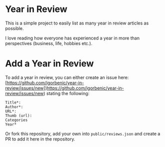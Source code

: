 # Year in Review

This is a simple project to easily list as many year in review articles as possible. 

I love reading how everyone has experienced a year in more than perspectives (business, life, hobbies etc.).

# Add a Year in Review

To add a year in review, you can either create an issue here: [https://github.com/igorbenic/year-in-review/issues/new])https://github.com/igorbenic/year-in-review/issues/new) stating the following:

```
Title*:
Author*:
URL*:
Thumb (url):
Categories
Year*
```

Or fork this repository, add your own into `public/reviews.json` and create a PR to add it here in the repository.

